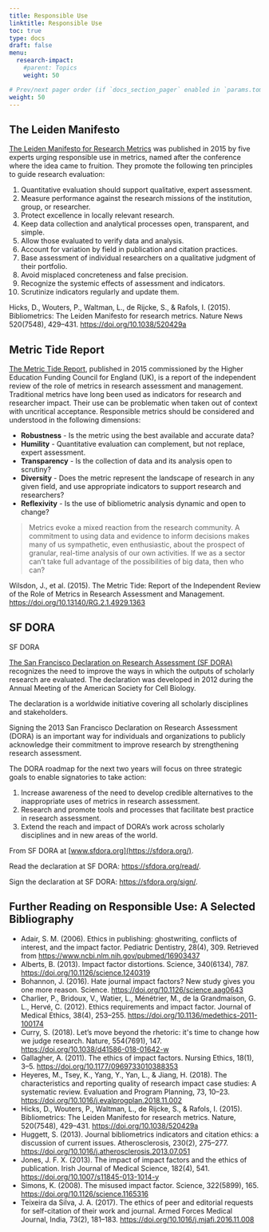 ```yaml
---
title: Responsible Use
linktitle: Responsible Use
toc: true
type: docs
draft: false
menu:
  research-impact:
    #parent: Topics
    weight: 50

# Prev/next pager order (if `docs_section_pager` enabled in `params.toml`)
weight: 50
---
```

## The Leiden Manifesto
[The Leiden Manifesto for Research Metrics](http://www.leidenmanifesto.org/) was published in 2015 by five experts urging responsible use in metrics, named after the conference where the idea came to fruition. They promote the following ten principles to guide research evaluation:

1. Quantitative evaluation should support qualitative, expert assessment.
2. Measure performance against the research missions of the institution, group, or researcher.
3. Protect excellence in locally relevant research.
4. Keep data collection and analytical processes open, transparent, and simple.
5. Allow those evaluated to verify data and analysis.
6. Account for variation by field in publication and citation practices.
7. Base assessment of individual researchers on a qualitative judgment of their portfolio.
9. Avoid misplaced concreteness and false precision.
10. Recognize the systemic effects of assessment and indicators.
11. Scrutinize indicators regularly and update them.

Hicks, D., Wouters, P., Waltman, L., de Rijcke, S., & Rafols, I. (2015). Bibliometrics: The Leiden Manifesto for research metrics. Nature News 520(7548), 429–431. https://doi.org/10.1038/520429a


## Metric Tide Report

[The Metric Tide Report](https://responsiblemetrics.org/the-metric-tide/), published in 2015 commissioned by the Higher Education Funding Council for England (UK), is a report of the independent review of the role of metrics in research assessment and management. Traditional metrics have long been used as indicators for research and researcher impact. Their use can be problematic when taken out of context with uncritical acceptance. Responsible metrics should be considered and understood in the following dimensions:

* **Robustness** - Is the metric using the best available and accurate data?
* **Humility** - Quantitative evaluation can complement, but not replace, expert assessment. 
* **Transparency** - Is the collection of data and its analysis open to scrutiny?
* **Diversity** - Does the metric represent the landscape of research in any given field, and use appropriate indicators to support research and researchers?
* **Reflexivity** - Is the use of bibliometric analysis dynamic and open to change?


>Metrics evoke a mixed reaction from the research community. A commitment to using data and evidence to inform decisions makes many of us sympathetic, even enthusiastic, about the prospect of granular, real-time analysis of our own activities. If we as a sector can’t take full advantage of the possibilities of big data, then who can? 

Wilsdon, J., et al. (2015). The Metric Tide: Report of the Independent Review of the Role of Metrics in Research Assessment and Management. https://doi.org/10.13140/RG.2.1.4929.1363

## SF DORA


SF DORA

[The San Francisco Declaration on Research Assessment (SF DORA)](https://sfdora.org/) recognizes the need to improve the ways in which the outputs of scholarly research are evaluated. The declaration was developed in 2012 during the Annual Meeting of the American Society for Cell Biology.

The declaration is a worldwide initiative covering all scholarly disciplines and stakeholders.

Signing the 2013 San Francisco Declaration on Research Assessment (DORA) is an important  way for individuals and organizations to publicly acknowledge their commitment to improve research by strengthening research assessment.

The DORA roadmap for the next two years will focus on three strategic goals to enable signatories to take action:

1. Increase awareness of the need to develop credible alternatives to the inappropriate uses of metrics in research assessment.
2. Research and promote tools and processes that facilitate best practice in research assessment.
3. Extend the reach and impact of DORA’s work across scholarly disciplines and in new areas of the world.

From SF DORA at [www.sfdora.org](https://sfdora.org/).

Read the declaration at SF DORA: https://sfdora.org/read/.

Sign the declaration at SF DORA: https://sfdora.org/sign/.

## Further Reading on Responsible Use: A Selected Bibliography



* Adair, S. M. (2006). Ethics in publishing: ghostwriting, conflicts of interest, and the impact factor. Pediatric Dentistry, 28(4), 309. Retrieved from https://www.ncbi.nlm.nih.gov/pubmed/16903437
* Alberts, B. (2013). Impact factor distortions. Science, 340(6134), 787. https://doi.org/10.1126/science.1240319
* Bohannon, J. (2016). Hate journal impact factors? New study gives you one more reason. Science. https://doi.org/10.1126/science.aag0643
* Charlier, P., Bridoux, V., Watier, L., Ménétrier, M., de la Grandmaison, G. L., Hervé, C. (2012). Ethics requirements and impact factor. Journal of Medical Ethics, 38(4), 253–255. https://doi.org/10.1136/medethics-2011-100174
* Curry, S. (2018). Let’s move beyond the rhetoric: it's time to change how we judge research. Nature, 554(7691), 147. https://doi.org/10.1038/d41586-018-01642-w
* Gallagher, A. (2011). The ethics of impact factors. Nursing Ethics, 18(1), 3–5. https://doi.org/10.1177/0969733010388353
* Heyeres, M., Tsey, K., Yang, Y., Yan, L., & Jiang, H. (2018). The characteristics and reporting quality of research impact case studies: A systematic review. Evaluation and Program Planning, 73, 10–23. https://doi.org/10.1016/j.evalprogplan.2018.11.002
* Hicks, D., Wouters, P., Waltman, L., de Rijcke, S., & Rafols, I. (2015). Bibliometrics: The Leiden Manifesto for research metrics. Nature, 520(7548), 429–431. https://doi.org/10.1038/520429a
* Huggett, S. (2013). Journal bibliometrics indicators and citation ethics: a discussion of current issues. Atherosclerosis, 230(2), 275–277. https://doi.org/10.1016/j.atherosclerosis.2013.07.051
* Jones, J. F. X. (2013). The impact of impact factors and the ethics of publication. Irish Journal of Medical Science, 182(4), 541. https://doi.org/10.1007/s11845-013-1014-y
* Simons, K. (2008). The misused impact factor. Science, 322(5899), 165. https://doi.org/10.1126/science.1165316
* Teixeira da Silva, J. A. (2017). The ethics of peer and editorial requests for self-citation of their work and journal. Armed Forces Medical Journal, India, 73(2), 181–183. https://doi.org/10.1016/j.mjafi.2016.11.008  


